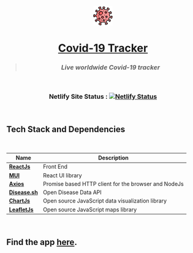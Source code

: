 <div align="center">
<img src = public/coronavirus.png alt = "logo" width = "50" draggable = "false">

# [Covid-19 Tracker](https://covidtracker28.netlify.app/)

> ### _Live worldwide Covid-19 tracker_

<br>

### Netlify Site Status : [![Netlify Status](https://api.netlify.com/api/v1/badges/aa8061e2-9a18-4cd7-9046-058109de737f/deploy-status)](https://app.netlify.com/sites/covidtracker28/deploys)

</div>

<br>

## Tech Stack and Dependencies

<br>
<div align="center">

| <div align ="center">Name </div>                    | <div align = "center">Description</div>              |
| --------------------------------------------------- | ---------------------------------------------------- |
| **[ReactJs](https://reactjs.org)**                  | Front End                                            |
| **[MUI](https://mui.com/getting-started/usage/)**   | React UI library                                     |
| **[Axios](https://axios-http.com/docs/intro)**      | Promise based HTTP client for the browser and NodeJs |
| **[Disease.sh](https://corona.lmao.ninja/)**        | Open Disease Data API                                |
| **[ChartJs](https://www.chartjs.org/docs/latest/)** | Open source JavaScript data visualization library    |
| **[LeafletJs](https://leafletjs.com/)**             | Open source JavaScript maps library                  |

</div>

<br>

## Find the app [here](https://covidtracker28.netlify.app/).
